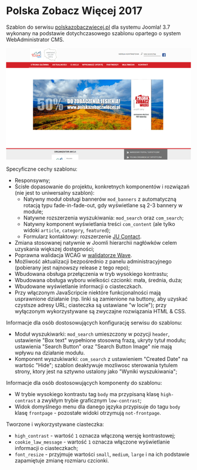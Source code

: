 # Polska Zobacz Więcej 2017
Szablon do serwisu [polskazobaczwiecej.pl][1] dla systemu Joomla! 3.7 wykonany na podstawie dotychczasowego szablonu opartego o system WebAdministrator CMS.

![Podgląd szablonu](template_preview.png)

Specyficzne cechy szablonu:
* Responsywny;
* Ścisłe dopasowanie do projektu, konkretnych komponentów i rozwiązań (nie jest to uniwersalny szablon):
  * Natywny moduł obsługi bannerów `mod_banners` z automatyczną rotacją typu fade-in-fade-out, gdy wyświetlane są 2-3 bannery w module;
  * Natywne rozszerzenia wyszukiwania: `mod_search` oraz `com_search`;
  * Natywny komponent wyświetlania treści `com_content` (ale tylko widoki `article`, `category`, `featured`);
  * Formularz kontaktowy: rozszerzenie [JU Contact][2].
* Zmiana stosowanej natywnie w Joomli hierarchii nagłówków celem uzyskania większej dostępności;
* Poprawna walidacja WCAG w [walidatorze Wave][3].
* Możliwość aktualizacji bezpośrednio z panelu administracyjnego (pobierany jest najnowszy release z tego repo);
* Wbudowana obsługa przełączenia w tryb wysokiego kontrastu;
* Wbudowana obsługa wyboru wielkości czcionki: mała, średnia, duża;
* Wbudowane wyświetlanie informacji o ciasteczkach.
* Przy włączonym JavaScripcie niektóre funkcjonalności mają usprawnione działanie (np. linki są zamienione na buttony, aby uzyskać czystsze adresy URL; ciasteczka są ustawiane "w locie"); przy wyłączonym wykorzystywane są zwyczajne rozwiązania HTML & CSS.

Informacje dla osób dostosowujących konfigurację serwisu do szablonu:
* Moduł wyszukiwarki: `mod_search` umieszczony w pozycji `header`, ustawienie "Box text" wypełnione stosowną frazą, ukryty tytuł modułu; ustawienia "Search Button" oraz "Search Button Image" nie mają wpływu na działanie modułu.
* Komponent wyszukiwarki: `com_search` z ustawieniem "Created Date" na wartośc "Hide"; szablon deaktywuje mozliwosc sterowania tytulem strony, ktory jest na sztywno ustalony jako "Wyniki wyszukiwania";

Informacje dla osób dostosowujących komponenty do szablonu:
* W trybie wysokiego kontrastu tag `body` ma przypisaną klasę `high-contrast` a zwykłym trybie graficznym `low-contrast`;
* Widok domyślnego menu dla danego języka przypisuje do tagu `body` klasę `frontpage` - pozostałe widoki otrzymują `not-frontpage`.

Tworzone i wykorzystywane ciasteczka:
* `high_contrast` - wartość `1` oznacza włączoną wersję kontrastowej;
* `cookie_law_message` - wartość `1` oznacza włączone wyświetlanie informacji o ciasteczkach;
* `font_resize` - przyjmuje wartości `small`, `medium`, `large` i na ich podstawie zapamiętuje zmianę rozmiaru czcionki.

[1]:http://www.polskazobaczwiecej.pl
[2]:https://extensions.joomla.org/extension/contacts-and-feedback/contact-forms/ju-contact/
[3]:http://wave.webaim.org
